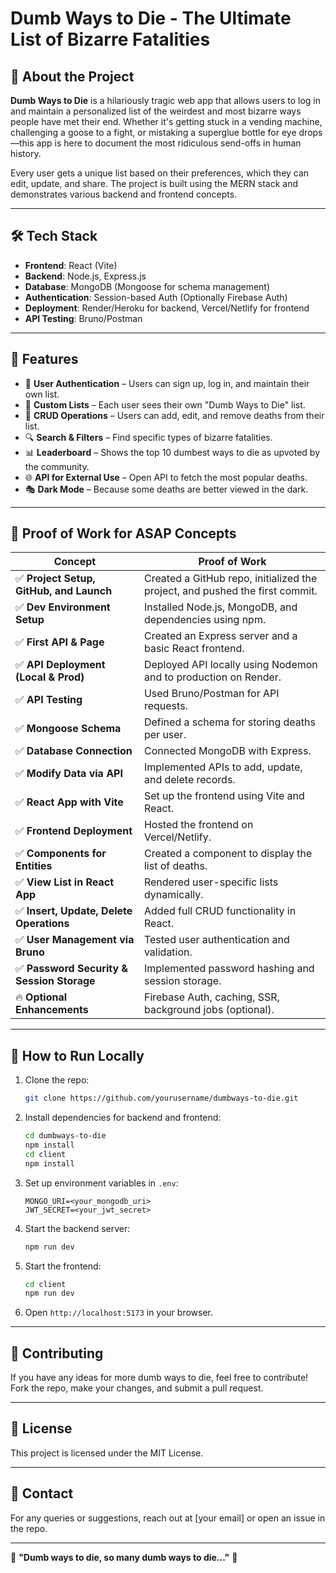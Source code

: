 # Dumb Ways to Die - The Ultimate List of Bizarre Fatalities

## 🚀 About the Project
**Dumb Ways to Die** is a hilariously tragic web app that allows users to log in and maintain a personalized list of the weirdest and most bizarre ways people have met their end. Whether it's getting stuck in a vending machine, challenging a goose to a fight, or mistaking a superglue bottle for eye drops—this app is here to document the most ridiculous send-offs in human history.

Every user gets a unique list based on their preferences, which they can edit, update, and share. The project is built using the MERN stack and demonstrates various backend and frontend concepts.

---

## 🛠️ Tech Stack
- **Frontend**: React (Vite)
- **Backend**: Node.js, Express.js
- **Database**: MongoDB (Mongoose for schema management)
- **Authentication**: Session-based Auth (Optionally Firebase Auth)
- **Deployment**: Render/Heroku for backend, Vercel/Netlify for frontend
- **API Testing**: Bruno/Postman

---

## 🎯 Features
- 🔐 **User Authentication** – Users can sign up, log in, and maintain their own list.
- 📜 **Custom Lists** – Each user sees their own "Dumb Ways to Die" list.
- 📝 **CRUD Operations** – Users can add, edit, and remove deaths from their list.
- 🔍 **Search & Filters** – Find specific types of bizarre fatalities.
- 📊 **Leaderboard** – Shows the top 10 dumbest ways to die as upvoted by the community.
- 🌐 **API for External Use** – Open API to fetch the most popular deaths.
- 🎭 **Dark Mode** – Because some deaths are better viewed in the dark.

---

## 📌 Proof of Work for ASAP Concepts
| Concept | Proof of Work |
|---------|--------------|
| ✅ **Project Setup, GitHub, and Launch** | Created a GitHub repo, initialized the project, and pushed the first commit. |
| ✅ **Dev Environment Setup** | Installed Node.js, MongoDB, and dependencies using npm. |
| ✅ **First API & Page** | Created an Express server and a basic React frontend. |
| ✅ **API Deployment (Local & Prod)** | Deployed API locally using Nodemon and to production on Render. |
| ✅ **API Testing** | Used Bruno/Postman for API requests. |
| ✅ **Mongoose Schema** | Defined a schema for storing deaths per user. |
| ✅ **Database Connection** | Connected MongoDB with Express. |
| ✅ **Modify Data via API** | Implemented APIs to add, update, and delete records. |
| ✅ **React App with Vite** | Set up the frontend using Vite and React. |
| ✅ **Frontend Deployment** | Hosted the frontend on Vercel/Netlify. |
| ✅ **Components for Entities** | Created a component to display the list of deaths. |
| ✅ **View List in React App** | Rendered user-specific lists dynamically. |
| ✅ **Insert, Update, Delete Operations** | Added full CRUD functionality in React. |
| ✅ **User Management via Bruno** | Tested user authentication and validation. |
| ✅ **Password Security & Session Storage** | Implemented password hashing and session storage. |
| 🔥 **Optional Enhancements** | Firebase Auth, caching, SSR, background jobs (optional). |

---

## 🚀 How to Run Locally
1. Clone the repo:
   ```bash
   git clone https://github.com/yourusername/dumbways-to-die.git
   ```
2. Install dependencies for backend and frontend:
   ```bash
   cd dumbways-to-die
   npm install
   cd client
   npm install
   ```
3. Set up environment variables in `.env`:
   ```env
   MONGO_URI=<your_mongodb_uri>
   JWT_SECRET=<your_jwt_secret>
   ```
4. Start the backend server:
   ```bash
   npm run dev
   ```
5. Start the frontend:
   ```bash
   cd client
   npm run dev
   ```
6. Open `http://localhost:5173` in your browser.

---

## 📢 Contributing
If you have any ideas for more dumb ways to die, feel free to contribute! Fork the repo, make your changes, and submit a pull request.

---

## 📜 License
This project is licensed under the MIT License.

---

## 💬 Contact
For any queries or suggestions, reach out at [your email] or open an issue in the repo.

---

🎵 **"Dumb ways to die, so many dumb ways to die..."** 🎵
